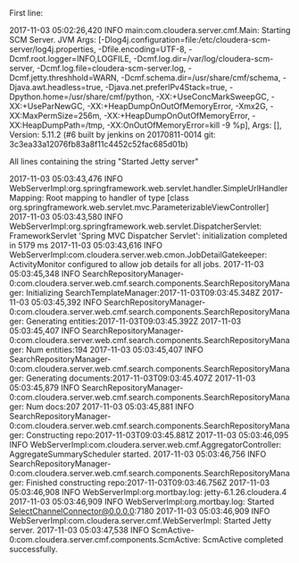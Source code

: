 First line:

2017-11-03 05:02:26,420 INFO main:com.cloudera.server.cmf.Main: Starting SCM Server. JVM Args: [-Dlog4j.configuration=file:/etc/cloudera-scm-server/log4j.properties, -Dfile.encoding=UTF-8, -Dcmf.root.logger=INFO,LOGFILE, -Dcmf.log.dir=/var/log/cloudera-scm-server, -Dcmf.log.file=cloudera-scm-server.log, -Dcmf.jetty.threshhold=WARN, -Dcmf.schema.dir=/usr/share/cmf/schema, -Djava.awt.headless=true, -Djava.net.preferIPv4Stack=true, -Dpython.home=/usr/share/cmf/python, -XX:+UseConcMarkSweepGC, -XX:+UseParNewGC, -XX:+HeapDumpOnOutOfMemoryError, -Xmx2G, -XX:MaxPermSize=256m, -XX:+HeapDumpOnOutOfMemoryError, -XX:HeapDumpPath=/tmp, -XX:OnOutOfMemoryError=kill -9 %p], Args: [], Version: 5.11.2 (#6 built by jenkins on 20170811-0014 git: 3c3ea33a12076fb83a8f11c4452c52fac685d01b)




All lines containing the string "Started Jetty server"

2017-11-03 05:03:43,476 INFO WebServerImpl:org.springframework.web.servlet.handler.SimpleUrlHandlerMapping: Root mapping to handler of type [class org.springframework.web.servlet.mvc.ParameterizableViewController]
2017-11-03 05:03:43,580 INFO WebServerImpl:org.springframework.web.servlet.DispatcherServlet: FrameworkServlet 'Spring MVC Dispatcher Servlet': initialization completed in 5179 ms
2017-11-03 05:03:43,616 INFO WebServerImpl:com.cloudera.server.web.cmon.JobDetailGatekeeper: ActivityMonitor configured to allow job details for all jobs.
2017-11-03 05:03:45,348 INFO SearchRepositoryManager-0:com.cloudera.server.web.cmf.search.components.SearchRepositoryManager: Initializing SearchTemplateManager:2017-11-03T09:03:45.348Z
2017-11-03 05:03:45,392 INFO SearchRepositoryManager-0:com.cloudera.server.web.cmf.search.components.SearchRepositoryManager: Generating entities:2017-11-03T09:03:45.392Z
2017-11-03 05:03:45,407 INFO SearchRepositoryManager-0:com.cloudera.server.web.cmf.search.components.SearchRepositoryManager: Num entities:194
2017-11-03 05:03:45,407 INFO SearchRepositoryManager-0:com.cloudera.server.web.cmf.search.components.SearchRepositoryManager: Generating documents:2017-11-03T09:03:45.407Z
2017-11-03 05:03:45,879 INFO SearchRepositoryManager-0:com.cloudera.server.web.cmf.search.components.SearchRepositoryManager: Num docs:207
2017-11-03 05:03:45,881 INFO SearchRepositoryManager-0:com.cloudera.server.web.cmf.search.components.SearchRepositoryManager: Constructing repo:2017-11-03T09:03:45.881Z
2017-11-03 05:03:46,095 INFO WebServerImpl:com.cloudera.server.web.cmf.AggregatorController: AggregateSummaryScheduler started.
2017-11-03 05:03:46,756 INFO SearchRepositoryManager-0:com.cloudera.server.web.cmf.search.components.SearchRepositoryManager: Finished constructing repo:2017-11-03T09:03:46.756Z
2017-11-03 05:03:46,908 INFO WebServerImpl:org.mortbay.log: jetty-6.1.26.cloudera.4
2017-11-03 05:03:46,909 INFO WebServerImpl:org.mortbay.log: Started SelectChannelConnector@0.0.0.0:7180
2017-11-03 05:03:46,909 INFO WebServerImpl:com.cloudera.server.cmf.WebServerImpl: Started Jetty server.
2017-11-03 05:03:47,538 INFO ScmActive-0:com.cloudera.server.cmf.components.ScmActive: ScmActive completed successfully.
